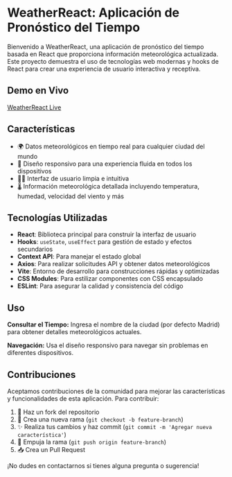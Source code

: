 # WeatherReact: Aplicación de Pronóstico del Tiempo

Bienvenido a WeatherReact, una aplicación de pronóstico del tiempo basada en React que proporciona información meteorológica actualizada. Este proyecto demuestra el uso de tecnologías web modernas y hooks de React para crear una experiencia de usuario interactiva y receptiva.

## Demo en Vivo
[WeatherReact Live](https://weatherappreactmadrid.netlify.app/)

## Características
- 🌍 Datos meteorológicos en tiempo real para cualquier ciudad del mundo
- 📱 Diseño responsivo para una experiencia fluida en todos los dispositivos
- 🧑‍💻 Interfaz de usuario limpia e intuitiva
- 🌡️ Información meteorológica detallada incluyendo temperatura, humedad, velocidad del viento y más

## Tecnologías Utilizadas
- **React**: Biblioteca principal para construir la interfaz de usuario
- **Hooks**: `useState`, `useEffect` para gestión de estado y efectos secundarios
- **Context API**: Para manejar el estado global
- **Axios**: Para realizar solicitudes API y obtener datos meteorológicos
- **Vite**: Entorno de desarrollo para construcciones rápidas y optimizadas
- **CSS Modules**: Para estilizar componentes con CSS encapsulado
- **ESLint**: Para asegurar la calidad y consistencia del código

## Uso
**Consultar el Tiempo:** Ingresa el nombre de la ciudad (por defecto Madrid) para obtener detalles meteorológicos actuales.

**Navegación:** Usa el diseño responsivo para navegar sin problemas en diferentes dispositivos.

## Contribuciones
Aceptamos contribuciones de la comunidad para mejorar las características y funcionalidades de esta aplicación. Para contribuir:

1. 🍴 Haz un fork del repositorio
2. 🌿 Crea una nueva rama (`git checkout -b feature-branch`)
3. ✨ Realiza tus cambios y haz commit (`git commit -m 'Agregar nueva característica'`)
4. 🚀 Empuja la rama (`git push origin feature-branch`)
5. 📥 Crea un Pull Request

¡No dudes en contactarnos si tienes alguna pregunta o sugerencia!

